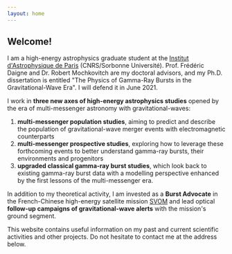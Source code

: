 ```yaml
---
layout: home
---
```



## Welcome!

I am a high-energy astrophysics graduate student at the [Institut d'Astrophysique de Paris](http://www.iap.fr/) (CNRS/Sorbonne Université). Prof. Frédéric Daigne and Dr. Robert Mochkovitch are my doctoral advisors, and my Ph.D. dissertation is entitled "The Physics of Gamma-Ray Bursts in the Gravitational-Wave Era". I will defend it in June 2021.

I work in **three new axes of high-energy astrophysics studies** opened by the era of multi-messenger astronomy with gravitational-waves:

1. **multi-messenger population studies**, aiming to predict and describe the population of gravitational-wave merger events with electromagnetic counterparts
2. **multi-messenger prospective studies**, exploring how to leverage these forthcoming events to better understand gamma-ray bursts, their environments and progenitors
3. **upgraded classical gamma-ray burst studies**, which look back to existing gamma-ray burst data with a modelling perspective enhanced by the first lessons of the multi-messenger era.

In addition to my theoretical activity, I am invested as a **Burst Advocate** in the French-Chinese high-energy satellite mission [SVOM](https://www.svom.eu/#filter=.accueil) and lead optical **follow-up campaigns of gravitational-wave alerts** with the mission's ground segment.


This website contains useful information on my past and current scientific activities and other projects. Do not hesitate to contact me at the address below.
